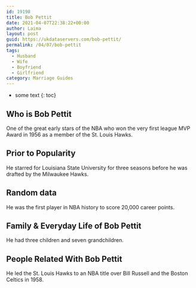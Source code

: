 ```yaml
---
id: 19198
title: Bob Pettit
date: 2021-04-07T22:38:22+00:00
author: Laima
layout: post
guid: https://ukdataservers.com/bob-pettit/
permalink: /04/07/bob-pettit
tags:
  - Husband
  - Wife
  - Boyfriend
  - Girlfriend
category: Marriage Guides
---
```


* some text
{: toc}


## Who is Bob Pettit
                  
                  
                  
One of the great early stars of the NBA who won the very first league MVP Award in 1956 as a member of the St. Louis Hawks.
                  
              
            
              
            
                
                
                
## Prior to Popularity
                  
                  
                  
He starred for Louisiana State University for three seasons before he was drafted by the Milwaukee Hawks.
                  
              
            
              
            
                
                
                
## Random data
                  
                  
                  
He was the first player in NBA history to score 20,000 career points.
                  
              
            
              
            
                
                
                
## Family & Everyday Life of Bob Pettit
                  
                  
                  
He had three children and seven grandchildren.
                  
              
            
              
            
                
                
                
## People Related With Bob Pettit
                  
                  
                  
He led the St. Louis Hawks to an NBA title over Bill Russell and the Boston Celtics in 1958.
                  
              
            
              
            
                
              
            
              
              
            
            
              
            
          
          
          